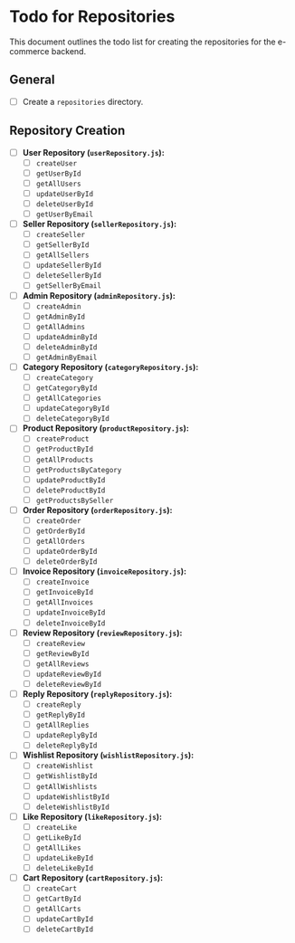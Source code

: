 # Todo for Repositories

This document outlines the todo list for creating the repositories for the e-commerce backend.

## General

- [ ] Create a `repositories` directory.

## Repository Creation

- [ ] **User Repository (`userRepository.js`):**
    - [ ] `createUser`
    - [ ] `getUserById`
    - [ ] `getAllUsers`
    - [ ] `updateUserById`
    - [ ] `deleteUserById`
    - [ ] `getUserByEmail`

- [ ] **Seller Repository (`sellerRepository.js`):**
    - [ ] `createSeller`
    - [ ] `getSellerById`
    - [ ] `getAllSellers`
    - [ ] `updateSellerById`
    - [ ] `deleteSellerById`
    - [ ] `getSellerByEmail`

- [ ] **Admin Repository (`adminRepository.js`):**
    - [ ] `createAdmin`
    - [ ] `getAdminById`
    - [ ] `getAllAdmins`
    - [ ] `updateAdminById`
    - [ ] `deleteAdminById`
    - [ ] `getAdminByEmail`

- [ ] **Category Repository (`categoryRepository.js`):**
    - [ ] `createCategory`
    - [ ] `getCategoryById`
    - [ ] `getAllCategories`
    - [ ] `updateCategoryById`
    - [ ] `deleteCategoryById`

- [ ] **Product Repository (`productRepository.js`):**
    - [ ] `createProduct`
    - [ ] `getProductById`
    - [ ] `getAllProducts`
    - [ ] `getProductsByCategory`
    - [ ] `updateProductById`
    - [ ] `deleteProductById`
    - [ ] `getProductsBySeller`

- [ ] **Order Repository (`orderRepository.js`):**
    - [ ] `createOrder`
    - [ ] `getOrderById`
    - [ ] `getAllOrders`
    - [ ] `updateOrderById`
    - [ ] `deleteOrderById`

- [ ] **Invoice Repository (`invoiceRepository.js`):**
    - [ ] `createInvoice`
    - [ ] `getInvoiceById`
    - [ ] `getAllInvoices`
    - [ ] `updateInvoiceById`
    - [ ] `deleteInvoiceById`

- [ ] **Review Repository (`reviewRepository.js`):**
    - [ ] `createReview`
    - [ ] `getReviewById`
    - [ ] `getAllReviews`
    - [ ] `updateReviewById`
    - [ ] `deleteReviewById`

- [ ] **Reply Repository (`replyRepository.js`):**
    - [ ] `createReply`
    - [ ] `getReplyById`
    - [ ] `getAllReplies`
    - [ ] `updateReplyById`
    - [ ] `deleteReplyById`

- [ ] **Wishlist Repository (`wishlistRepository.js`):**
    - [ ] `createWishlist`
    - [ ] `getWishlistById`
    - [ ] `getAllWishlists`
    - [ ] `updateWishlistById`
    - [ ] `deleteWishlistById`

- [ ] **Like Repository (`likeRepository.js`):**
    - [ ] `createLike`
    - [ ] `getLikeById`
    - [ ] `getAllLikes`
    - [ ] `updateLikeById`
    - [ ] `deleteLikeById`

- [ ] **Cart Repository (`cartRepository.js`):**
    - [ ] `createCart`
    - [ ] `getCartById`
    - [ ] `getAllCarts`
    - [ ] `updateCartById`
    - [ ] `deleteCartById`
